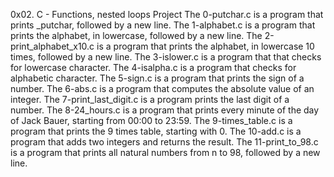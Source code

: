 0x02. C - Functions, nested loops Project 
The 0-putchar.c is a program that prints _putchar, followed by a new line. 
The 1-alphabet.c is a program that prints the alphabet, in lowercase, followed by a new line. 
The 2-print_alphabet_x10.c is a program that prints the alphabet, in lowercase 10 times, followed by a new line. 
The 3-islower.c is a program that that checks for lowercase character. 
The 4-isalpha.c is a program that checks for alphabetic character. 
The 5-sign.c is a program that prints the sign of a number. 
The 6-abs.c is a program that computes the absolute value of an integer.
The 7-print_last_digit.c is a program prints the last digit of a number.
The 8-24_hours.c is a program that prints every minute of the day of Jack Bauer, starting from 00:00 to 23:59.
The 9-times_table.c is a program that prints the 9 times table, starting with 0.
The 10-add.c is a program that adds two integers and returns the result.
The 11-print_to_98.c is a program  that prints all natural numbers from n to 98, followed by a new line.
